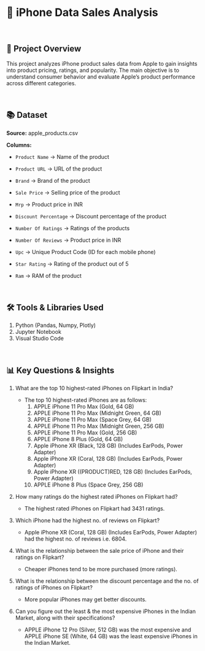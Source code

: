 # 📱 iPhone Data Sales Analysis

<br>

## 📅 Project Overview
This project analyzes iPhone product sales data from Apple to gain insights into product pricing, ratings, and popularity. The main objective is to understand consumer behavior and evaluate Apple’s product performance across different categories.

<br>

## 📚 Dataset

**Source:** apple_products.csv

**Columns:**

  - `Product Name` → Name of the product

  - `Product URL` → URL of the product

  - `Brand` → Brand of the product

  - `Sale Price` → Selling price of the product

  - `Mrp` → Product price in INR

  - `Discount Percentage` → Discount percentage of the product

  - `Number Of Ratings` → Ratings of the products

  - `Number Of Reviews` → Product price in INR

  - `Upc` → Unique Product Code (ID for each mobile phone)

  - `Star Rating` → Rating of the product out of 5

  - `Ram` → RAM of the product

<br>

## 🛠️ Tools & Libraries Used

1. Python (Pandas, Numpy, Plotly)
2. Jupyter Notebook
3. Visual Studio Code

<br>

## 📊 Key Questions & Insights

1. What are the top 10 highest-rated iPhones on Flipkart in India?
   * The top 10 highest-rated iPhones are as follows:
       1. APPLE iPhone 11 Pro Max (Gold, 64 GB)
       2. APPLE iPhone 11 Pro Max (Midnight Green, 64 GB)
       3. APPLE iPhone 11 Pro Max (Space Grey, 64 GB)
       4. APPLE iPhone 11 Pro Max (Midnight Green, 256 GB)
       5. APPLE iPhone 11 Pro Max (Gold, 256 GB)
       6. APPLE iPhone 8 Plus (Gold, 64 GB)
       7. Apple iPhone XR (Black, 128 GB) (Includes EarPods, Power Adapter)
       8. Apple iPhone XR (Coral, 128 GB) (Includes EarPods, Power Adapter)
       9. Apple iPhone XR ((PRODUCT)RED, 128 GB) (Includes EarPods, Power Adapter)
       10. APPLE iPhone 8 Plus (Space Grey, 256 GB) 

2. How many ratings do the highest rated iPhones on Flipkart had?
   * The highest rated iPhones on Flipkart had 3431 ratings.

3. Which iPhone had the highest no. of reviews on Flipkart?
   * Apple iPhone XR (Coral, 128 GB) (Includes EarPods, Power Adapter) had the highest no. of reviews i.e. 6804.
   
4. What is the relationship between the sale price of iPhone and their ratings on Flipkart?
   * Cheaper iPhones tend to be more purchased (more ratings).

5. What is the relationship between the discount percentage and the no. of ratings of iPhones on Flipkart?
   * More popular iPhones may get better discounts.
    
6. Can you figure out the least & the most expensive iPhones in the Indian Market, along with their specifications?
   * APPLE iPhone 12 Pro (Silver, 512 GB) was the most expensive and APPLE iPhone SE (White, 64 GB) was the least expensive iPhones in the Indian Market.

